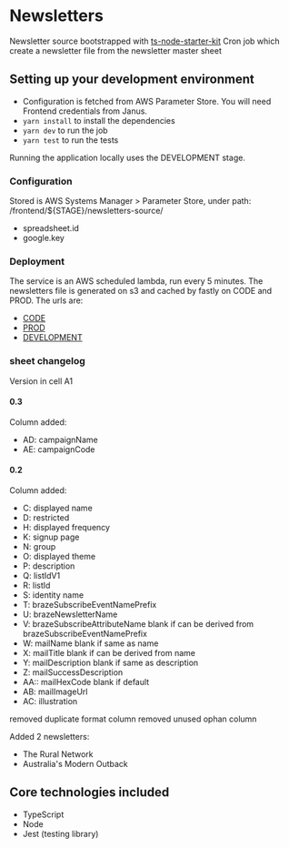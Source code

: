 # Newsletters

Newsletter source bootstrapped with [ts-node-starter-kit](https://github.com/guardian/ts-node-starter-kit)
Cron job which create a newsletter file from the newsletter master sheet

## Setting up your development environment

* Configuration is fetched from AWS Parameter Store. You will need Frontend credentials from Janus.
* `yarn install` to install the dependencies
* `yarn dev` to run the job
* `yarn test` to run the tests

Running the application locally uses the DEVELOPMENT stage.

### Configuration

Stored is AWS Systems Manager > Parameter Store, under path: /frontend/${STAGE}/newsletters-source/

* spreadsheet.id
* google.key

### Deployment

The service is an AWS scheduled lambda, run every 5 minutes.
The newsletters file is generated on s3 and cached by fastly on CODE and PROD.
The urls are:

* [CODE](https://newsletters.code.dev-guardianapis.com/newsletters)
* [PROD](https://newsletters.guardianapis.com/newsletters)
* [DEVELOPMENT](https://aws-frontend-newsletters-source.s3.eu-west-1.amazonaws.com/DEVELOPMENT/newsletters)

### sheet changelog

Version in cell A1

#### 0.3

Column added:

* AD: campaignName
* AE: campaignCode

#### 0.2

Column added:

* C: displayed name
* D: restricted
* H: displayed frequency
* K: signup page
* N: group
* O: displayed theme
* P: description
* Q: listIdV1
* R: listId
* S: identity name
* T: brazeSubscribeEventNamePrefix
* U: brazeNewsletterName
* V: brazeSubscribeAttributeName blank if can be derived from brazeSubscribeEventNamePrefix
* W: mailName blank if same as name
* X: mailTitle blank if can be derived from name
* Y: mailDescription blank if same as description
* Z: mailSuccessDescription
* AA:: mailHexCode blank if default
* AB: mailImageUrl
* AC: illustration

removed duplicate format column
removed unused ophan column

Added 2 newsletters:

* The Rural Network
* Australia's Modern Outback

## Core technologies included

* TypeScript
* Node
* Jest (testing library)
